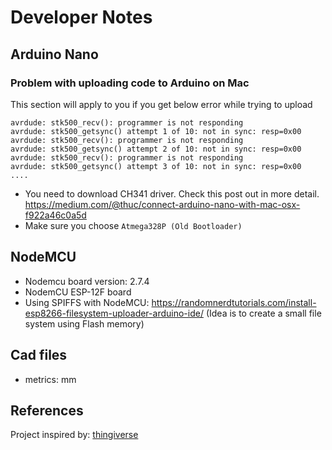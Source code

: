 
# Developer Notes
## Arduino Nano

### Problem with uploading code to Arduino on Mac

This section will apply to you if you get below error while trying to upload

```
avrdude: stk500_recv(): programmer is not responding
avrdude: stk500_getsync() attempt 1 of 10: not in sync: resp=0x00
avrdude: stk500_recv(): programmer is not responding
avrdude: stk500_getsync() attempt 2 of 10: not in sync: resp=0x00
avrdude: stk500_recv(): programmer is not responding
avrdude: stk500_getsync() attempt 3 of 10: not in sync: resp=0x00
....
```

- You need to download CH341 driver. Check this post out in more detail. https://medium.com/@thuc/connect-arduino-nano-with-mac-osx-f922a46c0a5d
- Make sure you choose `Atmega328P (Old Bootloader)`



## NodeMCU
- Nodemcu board version: 2.7.4
- NodemCU ESP-12F board
- Using SPIFFS with NodeMCU: https://randomnerdtutorials.com/install-esp8266-filesystem-uploader-arduino-ide/ (Idea is to create a small file system using Flash memory)



## Cad files
- metrics: mm



## References
Project inspired by: [thingiverse](https://www.thingiverse.com/thing:4118457)
